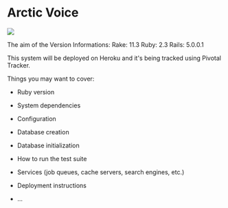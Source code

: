 # Arctic Voice

<a href="https://codeclimate.com/github/rails/rails"><img src="https://codeclimate.com/github/rails/rails/badges/gpa.svg" /></a>

The aim of the 
Version Informations:
Rake: 11.3
Ruby: 2.3
Rails: 5.0.0.1

This system will be deployed on Heroku and it's being tracked using Pivotal Tracker.



Things you may want to cover:

* Ruby version

* System dependencies

* Configuration

* Database creation

* Database initialization

* How to run the test suite

* Services (job queues, cache servers, search engines, etc.)

* Deployment instructions

* ...

